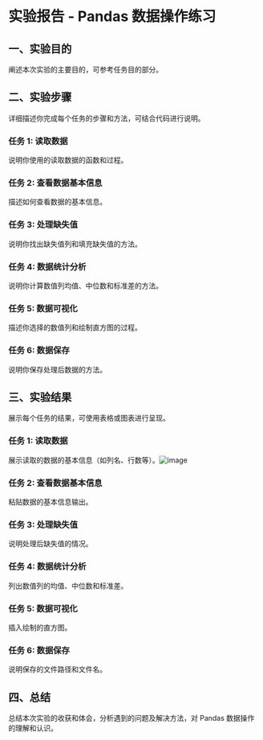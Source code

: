 # 实验报告 - Pandas 数据操作练习

## 一、实验目的
阐述本次实验的主要目的，可参考任务目的部分。

## 二、实验步骤
详细描述你完成每个任务的步骤和方法，可结合代码进行说明。

### 任务 1: 读取数据
说明你使用的读取数据的函数和过程。

### 任务 2: 查看数据基本信息
描述如何查看数据的基本信息。

### 任务 3: 处理缺失值
说明你找出缺失值列和填充缺失值的方法。

### 任务 4: 数据统计分析
说明你计算数值列均值、中位数和标准差的方法。

### 任务 5: 数据可视化
描述你选择的数值列和绘制直方图的过程。

### 任务 6: 数据保存
说明你保存处理后数据的方法。

## 三、实验结果
展示每个任务的结果，可使用表格或图表进行呈现。

### 任务 1: 读取数据
展示读取的数据的基本信息（如列名、行数等）。![image](https://github.com/user-attachments/assets/e44eb82f-7433-45b9-9dea-f40020f6bdac)

### 任务 2: 查看数据基本信息
粘贴数据的基本信息输出。

### 任务 3: 处理缺失值
说明处理后缺失值的情况。

### 任务 4: 数据统计分析
列出数值列的均值、中位数和标准差。

### 任务 5: 数据可视化
插入绘制的直方图。

### 任务 6: 数据保存
说明保存的文件路径和文件名。

## 四、总结
总结本次实验的收获和体会，分析遇到的问题及解决方法，对 Pandas 数据操作的理解和认识。
    
